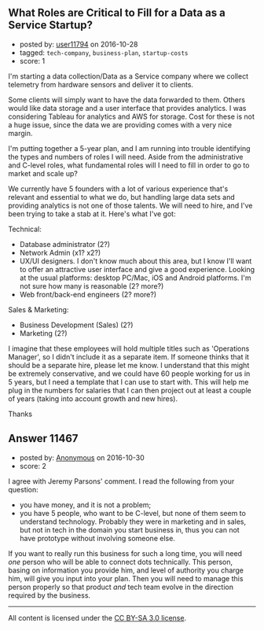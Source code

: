 ## What Roles are Critical to Fill for a Data as a Service Startup?

- posted by: [user11794](https://stackexchange.com/users/8618025/user11794) on 2016-10-28
- tagged: `tech-company`, `business-plan`, `startup-costs`
- score: 1

<p>I'm starting a data collection/Data as a Service company where we collect telemetry from hardware sensors and deliver it to clients. </p>

<p>Some clients will simply want to have the data forwarded to them. Others would like data storage and a user interface that provides analytics. I was considering Tableau for analytics and AWS for storage. Cost for these is not a huge issue, since the data we are providing comes with a very nice margin.</p>

<p>I'm putting together a 5-year plan, and I am running into trouble identifying the types and numbers of roles I will need.  Aside from the administrative and C-level roles, what fundamental roles will I need to fill in order to go to market and scale up?</p>

<p>We currently have 5 founders with a lot of various experience that's relevant and essential to what we do, but handling large data sets and providing analytics is not one of those talents.  We will need to hire, and I've been trying to take a stab at it.  Here's what I've got:</p>

<p>Technical:</p>

<ul>
<li>Database administrator (2?)</li>
<li>Network Admin (x1? x2?)</li>
<li>UX/UI designers. I don't know much about this area, but I know I'll want to offer an attractive user interface and give a good experience. Looking at the usual platforms: desktop PC/Mac, iOS and Android platforms. I'm not sure how many is reasonable (2? more?)</li>
<li>Web front/back-end engineers (2? more?)</li>
</ul>

<p>Sales &amp; Marketing:</p>

<ul>
<li>Business Development (Sales) (2?)</li>
<li>Marketing (2?)</li>
</ul>

<p>I imagine that these employees will hold multiple titles such as 'Operations Manager', so I didn't include it as a separate item. If someone thinks that it should be a separate hire, please let me know. I understand that this might be extremely conservative, and we could have 60 people working for us in 5 years, but I need a template that I can use to start with. This will help me plug in the numbers for salaries that I can then project out at least a couple of years (taking into account growth and new hires).</p>

<p>Thanks</p>



## Answer 11467

- posted by: [Anonymous](https://stackexchange.com/users/1584111/anonymous) on 2016-10-30
- score: 2

<p>I agree with Jeremy Parsons' comment. I read the following from your question:</p>

<ul>
<li>you have money, and it is not a problem;</li>
<li>you have 5 people, who want to be C-level, but none of them seem to understand technology. Probably they were in marketing and in sales, but not in tech in the domain you start business in, thus you can not have prototype without involving someone else.</li>
</ul>

<p>If you want to really run this business for such a long time, you will need <em>one</em> person who will be able to connect dots technically. This person, basing on information you provide him, and level of authority you charge him, will give you input into your plan. Then you will need to manage this person properly so that product <em>and</em> tech team evolve in the direction required by the business.</p>




---

All content is licensed under the [CC BY-SA 3.0 license](https://creativecommons.org/licenses/by-sa/3.0/).
